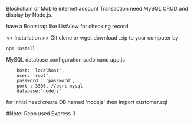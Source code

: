 Blockchain or Mobile internet account Transaction need MySQL CRUD and display by Node.js.

have a Bootstrap like ListView for checking record.

 << Installation >>
Git clone or wget download .zip to your computer by:

	npm install

MySQL database configuration
sudo nano app.js

        host: 'localhost',
        user: 'root',
        password : 'password',
        port : 3306, //port mysql
        database:'nodejs'	

	
for initial need create DB named 'nodejs' then import customer.sql

#Note: Repo used Express 3
